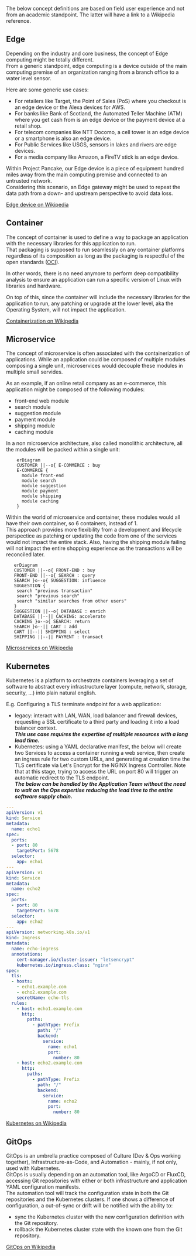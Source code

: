 
The below concept definitions are based on field user experience and not from an academic standpoint. The latter will have a link to a Wikipedia reference.  

## Edge
Depending on the industry and core business, the concept of Edge computing might be totally different.  
From a generic standpoint, edge computing is a device outside of the main computing premise of an organization ranging from a branch office to a water level sensor.  

Here are some generic use cases:  

- For retailers like Target, the Point of Sales (PoS) where you checkout is an edge device or the Alexa devices for AWS.
- For banks like Bank of Scotland, the Automated Teller Machine (ATM) where you get cash from is an edge device or the payment device at a retail shop. 
- For telecom companies like NTT Docomo, a cell tower is an edge device or a smartphone is also an edge device.
- For Public Services like USGS, sensors in lakes and rivers are edge devices.
- For a media company like Amazon, a FireTV stick is an edge device.

Within Project Pancake, our Edge device is a piece of equipment hundred miles away from the main computing premise and connected to an untrusted network.   
Considering this scenario, an Edge gateway might be used to repeat the data path from a down- and upstream perspective to avoid data loss. 

[Edge device on Wikipedia](https://en.wikipedia.org/wiki/Edge_device)  

## Container
The concept of container is used to define a way to package an application with the necessary libraries for this application to run.  
That packaging is supposed to run seamlessly on any container platforms regardless of its composition as long as the packaging is respectful of the open standards ([OCI](https://opencontainers.org/about/overview/)).   

In other words, there is no need anymore to perform deep compatibility analysis to ensure an application can run a specific version of Linux with libraries and hardware.   

On top of this, since the container will include the necessary libraries for the application to run, any patching or upgrade at the lower level, aka the Operating System, will not impact the application.  

[Containerization on Wikipedia](https://en.wikipedia.org/wiki/Containerization_(computing)) 

## Microservice
The concept of microservice is often associated with the containerization of applications. While an application could be composed of multiple modules composing a single unit, microservices would decouple these modules in multiple small servides.  

As an example, if an online retail company as an e-commerce, this application might be composed of the following modules:   

- front-end web module
- search module 
- suggestion module
- payment module
- shipping module
- caching module

In a non microservice architecture, also called monolithic architecture, all the modules will be packed within a single unit: 

```mermaid
    erDiagram
    CUSTOMER ||--o{ E-COMMERCE : buy
    E-COMMERCE {
      module front-end
      module search
      module suggestion
      module payment
      module shipping
      module caching
    }
```

Within the world of microservice and container, these modules would all have their own container, so 6 containers, instead of 1.  
This approach provides more flexibility from a development and lifecycle perspectice as patching or updating the code from one of the services would not impact the entire stack. 
Also, having the shipping module failing will not impact the entire shopping experience as the transactions will be reconciled later. 

```mermaid
   erDiagram
   CUSTOMER ||--o{ FRONT-END : buy
   FRONT-END ||--o{ SEARCH : query
   SEARCH }o--o{ SUGGESTION: influence
   SUGGESTION {
    search "previous transaction"
    search "previous search"
    search "similar searches from other users"
   }
   SUGGESTION ||--o{ DATABASE : enrich
   DATABASE ||--|| CACHING: accelerate
   CACHING }o--o{ SEARCH: return
   SEARCH }o--|| CART : add
   CART ||--|| SHIPPING : select
   SHIPPING ||--|| PAYMENT : transact
```

[Microservices on Wikipedia](https://en.wikipedia.org/wiki/Microservices)  

## Kubernetes
Kubernetes is a platform to orchestrate containers leveraging a set of software to abstract every infrastructure layer (compute, network, storage, security, ...) into plain natural english.  

E.g. Configuring a TLS terminate endpoint for a web application:  

- legacy: interact with LAN, WAN, load balancer and firewall devices, requesting a SSL certificate to a third party and loading it into a load balancer context.  
***This use case requires the expertise of multiple resources with a long lead time.***   
- Kubernetes: using a YAML declarative manifest, the below will create two Services to access a container running a web service, then create an ingress rule for two custom URLs, and generating at creation time the TLS certificate via Let's Encrypt for the NGINX Ingress Controller. Note that at this stage, trying to access the URL on port 80 will trigger an automatic redirect to the TLS endpoint.   
***The below can be handled by the Application Team without the need to wait on the Ops expertise reducing the lead time to the entire software supply chain.***

```YAML
---
apiVersion: v1
kind: Service
metadata:
  name: echo1
spec:
  ports:
  - port: 80
    targetPort: 5678
  selector:
    app: echo1
---
apiVersion: v1
kind: Service
metadata:
  name: echo2
spec:
  ports:
  - port: 80
    targetPort: 5678
  selector:
    app: echo2
---
apiVersion: networking.k8s.io/v1
kind: Ingress
metadata:
  name: echo-ingress
  annotations:
    cert-manager.io/cluster-issuer: "letsencrypt"
    kubernetes.io/ingress.class: "nginx"
spec:
  tls:
  - hosts:
    - echo1.example.com
    - echo2.example.com
    secretName: echo-tls
  rules:
    - host: echo1.example.com
      http:
        paths:
          - pathType: Prefix
            path: "/"
            backend:
              service:
                name: echo1
                port:
                  number: 80
    - host: echo2.example.com
      http:
        paths:
          - pathType: Prefix
            path: "/"
            backend:
              service:
                name: echo2
                port:
                  number: 80
```


[Kubernetes on Wikipedia](https://en.wikipedia.org/wiki/Kubernetes)  

## GitOps
GitOps is an umbrella practice composed of Culture (Dev & Ops working together), Infrastructure-as-Code, and Automation - mainly, if not only, used with Kubernetes.  
GitOps is usually depending on an automation tool, like ArgoCD or FluxCD, accessing Git repositories with either or both infrastructure and application YAML configuration manifests.  
The automation tool will track the configuration state in both the Git repositories and the Kubernetes clusters. If one shows a difference of configuration, a out-of-sync or drift will be notified with the ability to:  

- sync the Kubernetes cluster with the new configuration definition with the Git repository.
- rollback the Kubernetes cluster state with the known one from the Git repository.  
 
[GitOps on Wikipedia](https://en.wikipedia.org/wiki/DevOps#GitOps)  